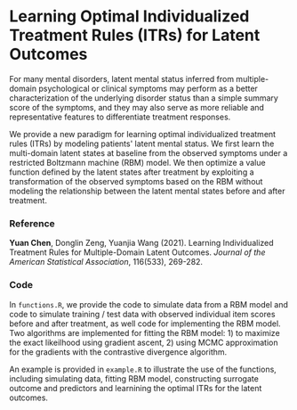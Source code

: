# Learning Optimal Individualized Treatment Rules (ITRs) for Latent Outcomes

For many mental disorders, latent mental status inferred from multiple-domain psychological or clinical symptoms may perform as a better characterization of the underlying disorder status than a simple summary score of the symptoms, and they may also serve as more reliable and representative features to differentiate treatment responses.

We provide a new paradigm for learning optimal individualized treatment rules (ITRs) by modeling patients' latent mental status.  We first learn the multi-domain latent states at baseline from the observed symptoms under a restricted Boltzmann machine (RBM) model. We then optimize a value function defined by the latent states after treatment by exploiting a transformation of the observed symptoms based on the RBM without modeling the relationship between the latent mental states before and after treatment.


### Reference
**Yuan Chen**, Donglin Zeng, Yuanjia Wang (2021). Learning Individualized Treatment Rules for Multiple-Domain Latent Outcomes. *Journal of the American Statistical Association*, 116(533), 269-282.


### Code 
In ```functions.R```, we provide the code to simulate data from a RBM model and code to simulate training / test data with observed individual item scores before and after treatment, as well code for implementing the RBM model. Two algorithms are implemented for fitting the RBM model: 1) to maximize the exact likeilhood using gradient ascent, 2) using MCMC approximation for the gradients with the contrastive divergence algorithm. 

An example is provided in ```example.R``` to illustrate the use of the functions, including simulating data, fitting RBM model, constructing surrogate outcome and predictors and learnining the optimal ITRs for the latent outcomes.

